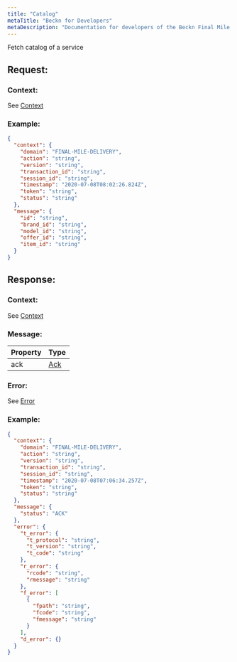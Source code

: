 ```yaml
---
title: "Catalog"
metaTitle: "Beckn for Developers"
metaDescription: "Documentation for developers of the Beckn Final Mile Delivery ecosystem"
---
```


Fetch catalog of a service

## Request:

### Context:
See [Context](https://github.com/beckn/protocol-specifications/blob/master/core/schema/0.8.0/context.json)

### Example:
```json
{
  "context": {
    "domain": "FINAL-MILE-DELIVERY",
    "action": "string",
    "version": "string",
    "transaction_id": "string",
    "session_id": "string",
    "timestamp": "2020-07-08T08:02:26.824Z",
    "token": "string",
    "status": "string"
  },
  "message": {
    "id": "string",
    "brand_id": "string",
    "model_id": "string",
    "offer_id": "string",
    "item_id": "string"
  }
}
```

## Response:

### Context:
See [Context](https://github.com/beckn/protocol-specifications/blob/master/core/schema/0.8.0/context.json)

### Message:
| Property       | Type   |
|----------------|--------|
| ack         | [Ack](https://github.com/beckn/protocol-specifications/blob/master/core/schema/0.8.0/ack.json) |

### Error:
See [Error](https://github.com/beckn/protocol-specifications/blob/master/core/schema/0.8.0/error.json)

### Example:
```json
{
  "context": {
    "domain": "FINAL-MILE-DELIVERY",
    "action": "string",
    "version": "string",
    "transaction_id": "string",
    "session_id": "string",
    "timestamp": "2020-07-08T07:06:34.257Z",
    "token": "string",
    "status": "string"
  },
  "message": {
    "status": "ACK"
  },
  "error": {
    "t_error": {
      "t_protocol": "string",
      "t_version": "string",
      "t_code": "string"
    },
    "r_error": {
      "rcode": "string",
      "rmessage": "string"
    },
    "f_error": [
      {
        "fpath": "string",
        "fcode": "string",
        "fmessage": "string"
      }
    ],
    "d_error": {}
  }
}
```
